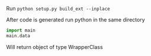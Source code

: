 Run `python setup.py build_ext --inplace`

After code is generated run python in the same directory

```python
import main
main.data
``` 

Will return object of type WrapperClass